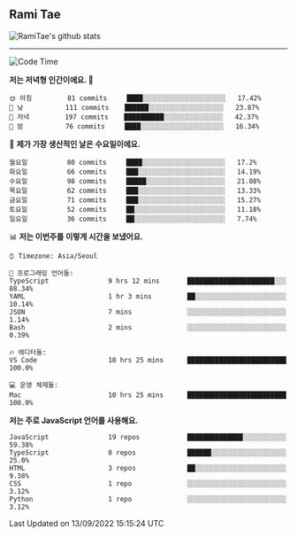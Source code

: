## Rami Tae

![RamiTae's github stats](https://github-readme-stats.vercel.app/api?username=RamiTae&show_icons=true&theme=tokyonight)

---
<!--START_SECTION:waka-->
![Code Time](http://img.shields.io/badge/Code%20Time-361%20hrs%2043%20mins-blue)

**저는 저녁형 인간이에요. 🦉** 

```text
🌞 아침         81 commits     ████░░░░░░░░░░░░░░░░░░░░░   17.42% 
🌆 낮　         111 commits    ██████░░░░░░░░░░░░░░░░░░░   23.87% 
🌃 저녁         197 commits    ██████████░░░░░░░░░░░░░░░   42.37% 
🌙 밤　         76 commits     ████░░░░░░░░░░░░░░░░░░░░░   16.34%

```
📅 **제가 가장 생산적인 날은 수요일이에요.** 

```text
월요일          80 commits     ████░░░░░░░░░░░░░░░░░░░░░   17.2% 
화요일          66 commits     ███░░░░░░░░░░░░░░░░░░░░░░   14.19% 
수요일          98 commits     █████░░░░░░░░░░░░░░░░░░░░   21.08% 
목요일          62 commits     ███░░░░░░░░░░░░░░░░░░░░░░   13.33% 
금요일          71 commits     ███░░░░░░░░░░░░░░░░░░░░░░   15.27% 
토요일          52 commits     ██░░░░░░░░░░░░░░░░░░░░░░░   11.18% 
일요일          36 commits     ██░░░░░░░░░░░░░░░░░░░░░░░   7.74%

```


📊 **저는 이번주를 이렇게 시간을 보냈어요.** 

```text
⌚︎ Timezone: Asia/Seoul

💬 프로그래밍 언어들: 
TypeScript               9 hrs 12 mins       ██████████████████████░░░   88.34% 
YAML                     1 hr 3 mins         ██░░░░░░░░░░░░░░░░░░░░░░░   10.14% 
JSON                     7 mins              ░░░░░░░░░░░░░░░░░░░░░░░░░   1.14% 
Bash                     2 mins              ░░░░░░░░░░░░░░░░░░░░░░░░░   0.39%

🔥 에디터들: 
VS Code                  10 hrs 25 mins      █████████████████████████   100.0%

💻 운영 체제들: 
Mac                      10 hrs 25 mins      █████████████████████████   100.0%

```

**저는 주로 JavaScript 언어를 사용해요.** 

```text
JavaScript               19 repos            ██████████████░░░░░░░░░░░   59.38% 
TypeScript               8 repos             ██████░░░░░░░░░░░░░░░░░░░   25.0% 
HTML                     3 repos             ██░░░░░░░░░░░░░░░░░░░░░░░   9.38% 
CSS                      1 repo              ░░░░░░░░░░░░░░░░░░░░░░░░░   3.12% 
Python                   1 repo              ░░░░░░░░░░░░░░░░░░░░░░░░░   3.12%

```



 Last Updated on 13/09/2022 15:15:24 UTC
<!--END_SECTION:waka-->
